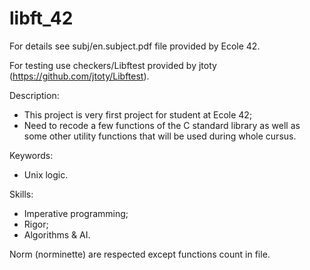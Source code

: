 # libft_42

For details see subj/en.subject.pdf file provided by Ecole 42.

For testing use checkers/Libftest provided by jtoty (https://github.com/jtoty/Libftest).

Description:
- This project is very first project for student at Ecole 42;
- Need to recode a few functions of the C standard library as well as some other utility functions that will be used during whole cursus.

Keywords:
- Unix logic.

Skills:
- Imperative programming;
- Rigor;
- Algorithms & AI.

Norm (norminette) are respected except functions count in file.
